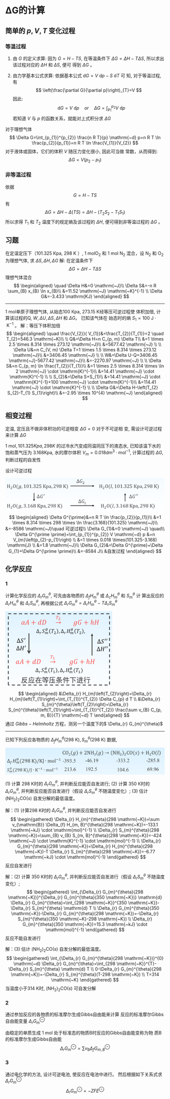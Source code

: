 # ΔG的计算

## 简单的 $p,V,T$ 变化过程

### 等温过程

1.   由 $G$ 的定义求算: 因为 $G=H-T S$, 在等温条件下 $\Delta G=\Delta H-T \Delta S$, 所以求出该过程对应的 $\Delta H$ 和 $\Delta S$, 便可 得到 $\Delta G$ 。

2.   由力学基本公式求算: 依据基本公式 $\mathrm{d} G=V \mathrm{~d} p-S \mathrm{~d} T$ 可 知, 对于等温过程, 有 
     $$
     \left(\frac{\partial G}{\partial p}\right)_{T}=V
     $$
     因此:
     $$
     \quad \mathrm{d} G=V \mathrm{~d} p \quad or \quad \Delta G=\int_{p_{1}}^{p_{2}} V \mathrm{~d} p
     $$
     若知道 $V$ 与 $p$ 的函数关系，就能对上式积分求 $\Delta G$

对于理想气体
$$
\Delta G=\int_{p_{1}}^{p_{2}} \frac{n R T}{p} \mathrm{~d} p=n R T \ln \frac{p_{2}}{p_{1}}=n R T \ln \frac{V_{1}}{V_{2}}
$$
对于液体或固体，它们的体积 $V$ 随压力变化很小, 因此可当做 常数，从而得到:
$$
\Delta G=V\left(p_{2}-p_{1}\right)
$$
### 非等温过程

依据 
$$
G=H-T S
$$
有 
$$
\Delta G=\Delta H-\Delta(T S)=\Delta H-\left(T_{2} S_{2}-T_{1} S_{1}\right)
$$
 所以求得 $T_{1}$ 和 $T_{2}$ 温度下的规定熵及该过程的 $\Delta H$, 便可得到非等温过程的 $\Delta G$ 。

## 习题

在定温定压下（101.325 Кpa, $298 \mathrm{~K}$ ）, $1 \mathrm{~mol} \mathrm{O}_{2}$ 和 $1 \mathrm{~mol} \mathrm{~N}_{2}$ 混合，设 $\mathrm{N}_{2}$ 和 $\mathrm{O}_{2}$ 为理想气体, 求 $\Delta S, \Delta H, \Delta G$
解: 在定温条件下
$$
\Delta G=\Delta H-T \Delta S
$$
理想气体混合 
$$
\begin{aligned}
\quad \Delta H&=0 \mathrm{~J}\\
\Delta S&=-n R \sum_{B} x_{B} \ln x_{B}\\
&=11.52 \mathrm{~J} \mathrm{~K}^{-1} \\
\Delta G&=-3.433 \mathrm{KJ}
\end{aligned}
$$

---

1 mol单原子理想气体, 从始态100 Кpa, $273.15$ K经等压可逆过程使 体积加倍, 计算该过程的Q, $W, \Delta U, \Delta S, \Delta H$ 和 $\Delta G 。$ 已知该气体在 始态时的熵 $S_{1}=100 \mathrm{~J} \cdot\mathrm{~K}^{-1}$ 。
解：等压下体积加倍 
$$
\begin{aligned}
\quad \frac{V_{2}}{ V_{1}}&=\frac{T_{2}}{T_{1}}=2 \quad T_{2}=546.3 \mathrm{~K}\\
\\
Q&=\Delta H=n C_{p, m} \Delta T\\
&=1 \times 2.5 \times 8.314 \times 273.12 \mathrm{~J}\\
&=5677.42 \mathrm{~J} \\
\\
\Delta U&=n C_{V, m} \Delta T=1 \times 1.5 \times 8.314 \times 273.12 \mathrm{~J}\\
&=3406.45 \mathrm{~J} \\
\\
W&=\Delta U-Q=3406.45 \mathrm{~J}-5677.42 \mathrm{~J}\\
&=-2270.97 \mathrm{~J} \\
\\
\Delta S&=n C_{p, m} \ln \frac{T_{2}}{T_{1}}\\
&=1 \times 2.5 \times 8.314 \times \ln 2 \mathrm{~J} \cdot \mathrm{K}^{-1}\\
&=14.41 \mathrm{~J} \cdot \mathrm{K}^{-1} \\
\\
S_{2}&=\Delta S+S_{1}\\
&=14.41 \mathrm{~J} \cdot \mathrm{K}^{-1}+100 \mathrm{~J} \cdot \mathrm{K}^{-1}\\
&=114.41 \mathrm{~J} \cdot \mathrm{K}^{-1} \\
\\
\Delta G&=\Delta H-\left(T_{2} S_{2}-T_{1} S_{1}\right)\\
&=-2.95 \times 10^{4} \mathrm{~J}
\end{aligned}
$$

## 相变过程

定温, 定压且不做非体积功的可逆相变 $\Delta G=0$
对于不可逆相 变, 需设计可逆过程来计算 $\Delta G$ 

$1 \mathrm{~mol}, 101.325Kpa, 298 K$  的过冷水汽变成同温同压下的液态水, 已知该温下水的饱和蒸气压为 $3.168 \mathrm{Kpa}$, 水的摩尔体积 $V_{m}=0.018 \mathrm{dm}^{3} \cdot \mathrm{mol}^{-1}$, 计算过程的 $\Delta G$, 判断过程的自发性 

设计可逆过程

![image-20211019104655175](image/image-20211019104655175.png)
$$
\begin{aligned}
\Delta G^{\prime}&=n R T \ln \frac{p_{2}}{p_{1}}\\
&=1 \times 8.314 \times 298 \times \ln \frac{3.168}{101.325} \mathrm{~J}\\
&=-8586 \mathrm{~J}\quad 可逆过程\\
\Delta G_{1}&=0 \mathrm{~J} \quad\\
\Delta G^{\prime \prime}=\int_{p_{1}}^{p_{2}} V \mathrm{~d} p &=n V_{m}\left(p_{2}-p_{1}\right) \\
&=1 \times 0.018 \times(101.325-3.168) \mathrm{J} \\
&=1.8 \mathrm{~J}\\
\Delta G_{2}&=\Delta G^{\prime}+\Delta G_{1}+\Delta G^{\prime \prime}\\
&=-8584 J\\
&自发过程
\end{aligned}
$$
 

## 化学反应

### 1

计算化学反应的 $\Delta_{r} G_{m}^{\theta}$, 可先由各物质的 $\Delta_{f} H_{m}^{\theta}$ 或 $\Delta_{c} H_{m}^{\theta}$ 和 $S_{m}^{\theta}$ 计 算出反应的 $\Delta_{r} H_{m}^{\theta}$ 和 $\Delta_{r} S_{m}^{\theta}$, 再根据公式 $\Delta_{r} G_{m}^{\theta}=\Delta_{r} H_{m}^{\theta}-T \Delta_{r} S_{m}^{\theta}$

![image-20211019105403937](image/image-20211019105403937.png)
$$
\begin{aligned}
&\Delta_{r} H_{m}\left(T_{2}\right)=\Delta_{r} H_{m}\left(T_{1}\right)+\int_{T_{1}}^{T_{2}} \Delta C_{p} d T \\
&\Delta_{r} S_{m}^{\theta}\left(T_{2}\right)=\Delta_{r} S_{m}^{\theta}\left(T_{1}\right)+\int_{T_{1}}^{T_{2}} \frac{\sum v_{B} C_{p, m, B}}{T} \mathrm{~d} T
\end{aligned}
$$
通过 $Gibbs-Helmholtz$ 方程，测另一个温度下的$ \Delta_{r} G_{m}^{\theta}$

---

已知下列反应各物质的 $\Delta_{f} H_{m}^{\theta}(298 \mathrm{~K}), S_{m}^{\theta}(298 \mathrm{~K})$ 数据,

![image-20211019105516216](image/image-20211019105516216.png)

(1) 计算 298 K时的 $\Delta_{r} G_{m}^{\theta}$, 并判断反应能否自发进行;
(2) 计算 350 К时的 $\Delta_{r} G_{m}^{\theta}$, 并判断反应能否自发进行（假设 $\Delta_{r} S_{m}^{\theta}$ 不随温度变化）;
(3) 估计 $\left(\mathrm{NH}_{2}\right)_{2} \mathrm{CO}(s)$ 自发分解的最低温度。

解：(1) 计算298 K时的 $\Delta_{r} G_{m}^{\theta}$, 并判断反应能否自发进行
$$
\begin{gathered}
\Delta_{r} H_{m}^{\theta}(298 \mathrm{~K})=\sum v_{\mathrm{B}} \Delta_{f} H_{m, B}^{\theta}(298 \mathrm{~K})=-133.1 \mathrm{~kJ} \cdot \mathrm{mol}^{-1} \\
\Delta_{r} S_{m}^{\theta}(298 \mathrm{~K})=\sum_{B} v_{B} S_{m, B}^{\theta}(298 \mathrm{~K})=-424 \mathrm{~J} \cdot \mathrm{K}^{-1} \cdot \mathrm{mol}^{-1} \\
\Delta_{r} G_{m}^{\theta}(298 \mathrm{~K})=\Delta_{r} H_{m}^{\theta}(298 \mathrm{~K})-T \Delta_{r} S_{m}^{\theta}(298 \mathrm{~K})=-6.77 \mathrm{~kJ} \cdot \mathrm{mol}^{-1}
\end{gathered}
$$
反应自发进行

解：(2) 计算 350 K时的 $\Delta_{r} G_{m}^{\theta}$, 并判断反应能否自发进行（假设 $\Delta_{r} S_{m}^{\theta}$ 不随温度变化）;
$$
\begin{gathered}
\int_{\Delta_{r} G_{m}^{\theta}(298 \mathrm{~K})}^{\Delta_{r} G_{m}^{\theta}(350 \mathrm{~K})} \mathrm{d} \Delta_{r} G_{m}^{\theta}=\int_{298 \mathrm{~K}}^{350 \mathrm{~K}}-\Delta_{r} S_{m}^{\theta} \mathrm{d} T \\
\Delta_{r} G_{m}^{\theta}(350 \mathrm{~K})-\Delta_{r} G_{m}^{\theta}(298 \mathrm{~K})=-\Delta_{r} S_{m}^{\theta}(350 \mathrm{~K}-298 \mathrm{~K}) \\
\Delta_{r} G_{m}^{\theta}(350 \mathrm{~K})=15.3 \mathrm{~kJ} \cdot \mathrm{mol}^{-1}
\end{gathered}
$$
反应不能自发进行

解：(3) 估计 $\left(\mathrm{NH}_{2}\right)_{2} \mathrm{CO}(s)$ 自发分解的最低温度。
$$
\begin{gathered}
\int_{\Delta_{r} G_{m}^{\theta}(298 \mathrm{~K})}^{0} \mathrm{~d} \Delta_{r} G_{m}^{\theta}=\int_{298 \mathrm{~K}}^{T}-\Delta_{r} S_{m}^{\theta} \mathrm{d} T \\
0-\Delta_{r} G_{m}^{\theta}(298 \mathrm{~K})=-\Delta_{r} S_{m}^{\theta}(T-298 \mathrm{~K}) \\
T=314 \mathrm{~K}
\end{gathered}
$$
当温度小于314 K时, $\left(\mathrm{NH}_{2}\right)_{2} \mathrm{CO}(s)$ 可自发分解

### 2

通过参加反应的各物质的标准摩尔生成Gibbs自由能来计算 反应的标准摩尔Gibbs自由能变量 $\Delta_{r} G_{m}^{\ominus}$ 

由稳定的单质生成 $1 \mathrm{~mol}$ 处于标准态的物质B时反应的Gibbs自由能变称为物 质B的标准摩尔生成Gibbs自由能
$$
\Delta_{r} G_{m}^{\ominus}=\sum v_{\mathrm{B}} \Delta_{f} G_{m, B}^{\ominus}
$$
### 3

通过电化学的方法, 设计可逆电池, 使反应在电池中进行。 然后根据如下关系式求 $\Delta_{r} G_{m}^{\ominus}$
$$
\Delta_{r} G_{m}^{\ominus}=-Z F E^{\ominus}
$$
